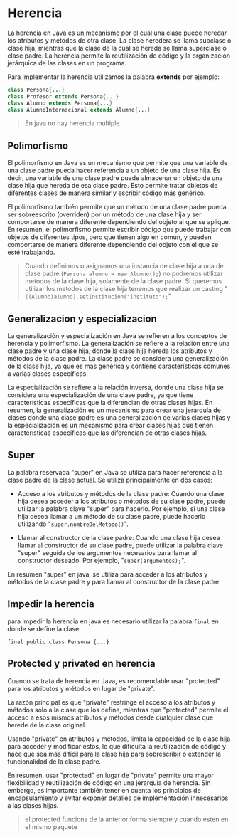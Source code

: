# Herencia

La herencia en Java es un mecanismo por el cual una clase puede heredar los atributos y métodos de otra clase. La clase heredera se llama subclase o clase hija, mientras que la clase de la cual se hereda se llama superclase o clase padre. La herencia permite la reutilización de código y la organización jerárquica de las clases en un programa.

Para implementar la herencia utilizamos la palabra **extends** por ejemplo:

```java
class Persona{...}
class Profesor extends Persona{...}
class Alumno extends Persona{...}
class AlumnoInternacional extends Alumno{...}
```

> En java no hay herencia multiple


## Polimorfismo 

El polimorfismo en Java es un mecanismo que permite que una variable de una clase padre pueda hacer referencia a un objeto de una clase hija. Es decir, una variable de una clase padre puede almacenar un objeto de una clase hija que hereda de esa clase padre. Esto permite tratar objetos de diferentes clases de manera similar y escribir código más genérico.

El polimorfismo también permite que un método de una clase padre pueda ser sobreescrito (overriden) por un método de una clase hija y ser comportarse de manera diferente dependiendo del objeto al que se aplique.
En resumen, el polimorfismo permite escribir código que puede trabajar con objetos de diferentes tipos, pero que tienen algo en común, y pueden comportarse de manera diferente dependiendo del objeto con el que se esté trabajando.

> Cuando definimos o asignamos una instancia de clase hija a una de clase padre (`Persona alumno = new Alumno();`) no podremos utilizar metodos de la clase hija, solamente de la clase padre. Si queremos utilizar los metodos de la clase hija tenemos que realizar un casting "`((Alumno)alumno).setInstitucion("instituto");`"

## Generalizacion y especializacion

La generalización y especialización en Java se refieren a los conceptos de herencia y polimorfismo.
La generalización se refiere a la relación entre una clase padre y una clase hija, donde la clase hija hereda los atributos y métodos de la clase padre. La clase padre se considera una generalización de la clase hija, ya que es más genérica y contiene características comunes a varias clases específicas.

La especialización se refiere a la relación inversa, donde una clase hija se considera una especialización de una clase padre, ya que tiene características específicas que la diferencian de otras clases hijas.
En resumen, la generalización es un mecanismo para crear una jerarquía de clases donde una clase padre es una generalización de varias clases hijas y la especialización es un mecanismo para crear clases hijas que tienen características específicas que las diferencian de otras clases hijas.

## Super

La palabra reservada "super" en Java se utiliza para hacer referencia a la clase padre de la clase actual. Se utiliza principalmente en dos casos:

* Acceso a los atributos y métodos de la clase padre: Cuando una clase hija desea acceder a los atributos o métodos de su clase padre, puede utilizar la palabra clave "super" para hacerlo. Por ejemplo, si una clase hija desea llamar a un método de su clase padre, puede hacerlo utilizando "`super.nombreDelMetodo()`".

* Llamar al constructor de la clase padre: Cuando una clase hija desea llamar al constructor de su clase padre, puede utilizar la palabra clave "super" seguida de los argumentos necesarios para llamar al constructor deseado. Por ejemplo, "`super(argumentos);`".

En resumen "super" en java, se utiliza para acceder a los atributos y métodos de la clase padre y para llamar al constructor de la clase padre.

## Impedir la herencia

para impedir la herencia en java es necesario utilizar la palabra `final` en donde se define la clase:

`final public class Persona {...}`

## Protected y privated en herencia

Cuando se trata de herencia en Java, es recomendable usar "protected" para los atributos y métodos en lugar de "private".

La razón principal es que "private" restringe el acceso a los atributos y métodos solo a la clase que los define, mientras que "protected" permite el acceso a esos mismos atributos y métodos desde cualquier clase que herede de la clase original.

Usando "private" en atributos y métodos, limita la capacidad de la clase hija para acceder y modificar estos, lo que dificulta la reutilización de código y hace que sea más difícil para la clase hija para sobrescribir o extender la funcionalidad de la clase padre.

En resumen, usar "protected" en lugar de "private" permite una mayor flexibilidad y reutilización de código en una jerarquía de herencia. Sin embargo, es importante también tener en cuenta los principios de encapsulamiento y evitar exponer detalles de implementación innecesarios a las clases hijas.

> el protected funciona de la anterior forma siempre y cuando esten en el mismo paquete

